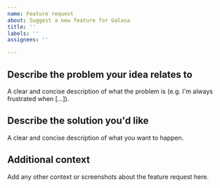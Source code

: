 ```yaml
---
name: Feature request
about: Suggest a new feature for Galasa
title: ''
labels: ''
assignees: ''

---
```


## Describe the problem your idea relates to
A clear and concise description of what the problem is (e.g. I'm always frustrated when [...]).

## Describe the solution you'd like
A clear and concise description of what you want to happen.

## Additional context
Add any other context or screenshots about the feature request here.

